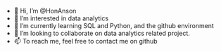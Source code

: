 - 👋 Hi, I’m @HonAnson
- 👀 I’m interested in data analytics
- 🌱 I’m currently learning SQL and Python, and the github environment
- 💞️ I’m looking to collaborate on data analytics related project.
- 📫 To reach me, feel free to contact me on github

<!---
HonAnson/HonAnson is a ✨ special ✨ repository because its `README.md` (this file) appears on your GitHub profile.
You can click the Preview link to take a look at your changes.
--->
